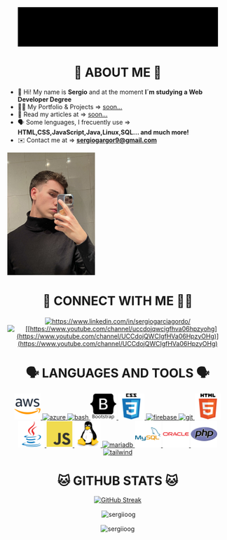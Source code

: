 <div align="center">
  <img src="result.gif">
 </div>
<div align="center">
  <h1>🧑 ABOUT ME 🧑</h1>
</div>


- 👦 Hi! My name is **Sergio** and at the moment **I´m studying a Web Developer Degree**
- 👨‍💻 My Portfolio & Projects => [soon...](link)
- 👀 Read my articles at => [soon...](link)
- 🗣️ Some lenguages, I frecuently use => **HTML,CSS,JavaScript,Java,Linux,SQL... and much more!** 
- ✉️ Contact me at => **sergiogargor9@gmail.com**
<div>
  <img src="IMG_1032.jpeg" style="width: 200px; height: 280px;">
</div>

<h1 align="center">🧩 CONNECT WITH ME 🏃‍♂️</h1>
<p align="center">
<a href="https://www.linkedin.com/in/sergiogarciagordo/" target="blank"><img align="center" src="https://raw.githubusercontent.com/rahuldkjain/github-profile-readme-generator/master/src/images/icons/Social/linked-in-alt.svg" alt="https://www.linkedin.com/in/sergiogarciagordo/" height="35" width="35" /></a>
<a href="https://www.youtube.com/c/https://www.youtube.com/channel/uccdojqwcigfhva06hpzyohg" target="blank"><img align="center" src="https://raw.githubusercontent.com/rahuldkjain/github-profile-readme-generator/master/src/images/icons/Social/youtube.svg" alt="[[https://www.youtube.com/channel/uccdojqwcigfhva06hpzyohg](https://www.youtube.com/channel/UCCdojQWCIgfHVa06HpzyOHg)](https://www.youtube.com/channel/UCCdojQWCIgfHVa06HpzyOHg)" height="50" width="50" /></a>
</p>
<h1 align="center">🗣 LANGUAGES AND TOOLS 🗣</h3>



<p align="center"> <a href="https://aws.amazon.com" target="_blank" rel="noreferrer"> 
<img src="https://raw.githubusercontent.com/devicons/devicon/master/icons/amazonwebservices/amazonwebservices-original-wordmark.svg" alt="aws" width="60" height="60"/> </a> 
<a href="https://azure.microsoft.com/en-in/" target="_blank" rel="noreferrer"> 
<img src="https://www.vectorlogo.zone/logos/microsoft_azure/microsoft_azure-icon.svg" alt="azure" width="60" height="60"/> </a> 
<a href="https://www.gnu.org/software/bash/" target="_blank" rel="noreferrer"> <img src="https://www.vectorlogo.zone/logos/gnu_bash/gnu_bash-icon.svg" alt="bash" width="60" height="60"/> </a> 
<a href="https://getbootstrap.com" target="_blank" rel="noreferrer"> 
<img src="https://raw.githubusercontent.com/devicons/devicon/master/icons/bootstrap/bootstrap-plain-wordmark.svg" alt="bootstrap" width="60" height="60"/> </a> 
<a href="https://www.w3schools.com/css/" target="_blank" rel="noreferrer"> <img src="https://raw.githubusercontent.com/devicons/devicon/master/icons/css3/css3-original-wordmark.svg" alt="css3" width="60" height="60"/> </a> 
<a href="https://firebase.google.com/" target="_blank" rel="noreferrer"> <img src="https://www.vectorlogo.zone/logos/firebase/firebase-icon.svg" alt="firebase" width="60" height="60"/> </a> <a href="https://git-scm.com/" target="_blank" rel="noreferrer"> 
<img src="https://www.vectorlogo.zone/logos/git-scm/git-scm-icon.svg" alt="git" width="60" height="60"/> </a> <a href="https://www.w3.org/html/" target="_blank" rel="noreferrer"> 
<img src="https://raw.githubusercontent.com/devicons/devicon/master/icons/html5/html5-original-wordmark.svg" alt="html5" width="60" height="60"/> </a> <a href="https://www.java.com" target="_blank" rel="noreferrer"> 
<img src="https://raw.githubusercontent.com/devicons/devicon/master/icons/java/java-original.svg" alt="java" width="60" height="60"/> </a> <a href="https://developer.mozilla.org/en-US/docs/Web/JavaScript" target="_blank" rel="noreferrer"> 
<img src="https://raw.githubusercontent.com/devicons/devicon/master/icons/javascript/javascript-original.svg" alt="javascript" width="60" height="60"/> </a> <a href="https://www.linux.org/" target="_blank" rel="noreferrer"> 
<img src="https://raw.githubusercontent.com/devicons/devicon/master/icons/linux/linux-original.svg" alt="linux" width="60" height="60"/> </a> <a href="https://mariadb.org/" target="_blank" rel="noreferrer"> 
<img src="https://www.vectorlogo.zone/logos/mariadb/mariadb-icon.svg" alt="mariadb" width="60" height="60"/> </a> <a href="https://www.mysql.com/" target="_blank" rel="noreferrer"> 
<img src="https://raw.githubusercontent.com/devicons/devicon/master/icons/mysql/mysql-original-wordmark.svg" alt="mysql" width="60" height="60"/> </a> <a href="https://www.oracle.com/" target="_blank" rel="noreferrer"> 
<img src="https://raw.githubusercontent.com/devicons/devicon/master/icons/oracle/oracle-original.svg" alt="oracle" width="60" height="60"/> </a> <a href="https://www.php.net" target="_blank" rel="noreferrer"> 
<img src="https://raw.githubusercontent.com/devicons/devicon/master/icons/php/php-original.svg" alt="php" width="60" height="60"/> </a> <a href="https://tailwindcss.com/" target="_blank" rel="noreferrer"> 
<img src="https://www.vectorlogo.zone/logos/tailwindcss/tailwindcss-icon.svg" alt="tailwind" width="60" height="60"/> </a> </p>

<h1 align="center">🐱 GITHUB STATS 🐱</h3>
 <div align="center">
  <a href="https://git.io/streak-stats"><img src="http://github-readme-streak-stats.herokuapp.com?      user=Sergiioog&theme=javascript&hide_border=true&border_radius=20&locale=es&date_format=n%2Fj%5B%2FY%5D&border=000000" alt="GitHub Streak" /></a>
  <p>&nbsp;<img align="center" src="https://github-readme-stats.vercel.app/api?username=sergiioog&show_icons=true&locale=en" alt="sergiioog" /></p>
  <p><img align="center" src="https://github-readme-stats.vercel.app/api/top-langs?username=sergiioog&show_icons=true&theme=dark&bg_color=f0ff1f&hide_border=true&locale=en&layout=compact" alt="sergiioog" /></p>


</div>











